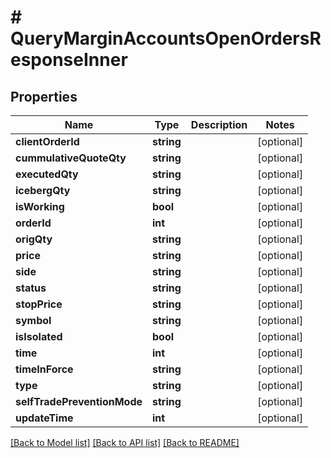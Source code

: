 # # QueryMarginAccountsOpenOrdersResponseInner

## Properties

Name | Type | Description | Notes
------------ | ------------- | ------------- | -------------
**clientOrderId** | **string** |  | [optional]
**cummulativeQuoteQty** | **string** |  | [optional]
**executedQty** | **string** |  | [optional]
**icebergQty** | **string** |  | [optional]
**isWorking** | **bool** |  | [optional]
**orderId** | **int** |  | [optional]
**origQty** | **string** |  | [optional]
**price** | **string** |  | [optional]
**side** | **string** |  | [optional]
**status** | **string** |  | [optional]
**stopPrice** | **string** |  | [optional]
**symbol** | **string** |  | [optional]
**isIsolated** | **bool** |  | [optional]
**time** | **int** |  | [optional]
**timeInForce** | **string** |  | [optional]
**type** | **string** |  | [optional]
**selfTradePreventionMode** | **string** |  | [optional]
**updateTime** | **int** |  | [optional]

[[Back to Model list]](../../README.md#models) [[Back to API list]](../../README.md#endpoints) [[Back to README]](../../README.md)
